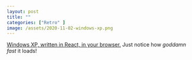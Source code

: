 ```yaml
---
layout: post
title: ""
categories: ["Retro" ]
image: /assets/2020-11-02-windows-xp.png
---
```

[Windows XP, written in React, in your browser.](https://winxp.now.sh/) Just notice how *goddamn fast* it loads!